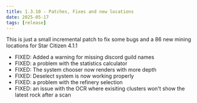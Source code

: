 ```yaml
---
title: 1.3.10 - Patches, Fixes and new locations
date: 2025-05-17
tags: [release]
---
```


This is just a small incremental patch to fix some bugs and a 86 new mining locations for Star Citizen 4.1.1

- FIXED: Added a warning for missing discord guild names
- FIXED: a problem with the statistics calculator
- FIXED: The system chooser now renders with more depth
- FIXED: Deselect system is now working properly
- FIXED: a problem with the refinery selection
- FIXED: an issue with the OCR where exisiting clusters won't show the latest rock after a scan

